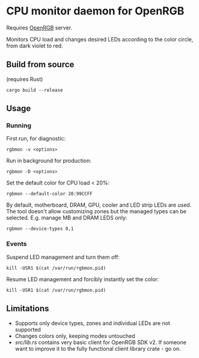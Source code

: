 # CPU monitor daemon for OpenRGB

Requires [OpenRGB](https://openrgb.org) server.

Monitors CPU load and changes desired LEDs according to the color circle, from
dark violet to red.

## Build from source

(requires Rust)

```
cargo build --release
```

## Usage

### Running

First run, for diagnostic:
```
rgbmon -v <options>
```

Run in background for production:
```
rgbmon -D <options>
```

Set the default color for CPU load < 20%:
```
rgbmon --default-color 20:99CCFF
```

By default, motherboard, DRAM, GPU, cooler and LED strip LEDs are used. The
tool doesn't allow customizing zones but the managed types can be selected.
E.g. manage MB and DRAM LEDS only:
```
rgbmon --device-types 0,1
```

### Events

Suspend LED management and turn them off:
```
kill -USR1 $(cat /var/run/rgbmon.pid)
```

Resume LED management and forcibly instantly set the color:
```
kill -USR1 $(cat /var/run/rgbmon.pid)
```

## Limitations

* Supports only device types, zones and individual LEDs are not supported
* Changes colors only, keeping modes untouched
* *src/lib.rs* contains very basic client for OpenRGB SDK v2. If someone want
  to improve it to the fully functional client library crate - go on.
